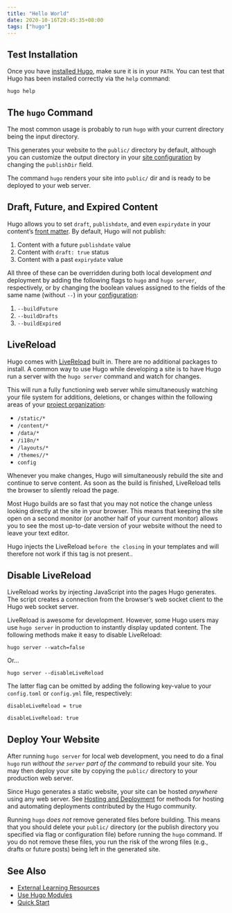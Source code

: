 ```yaml
---
title: "Hello World"
date: 2020-10-16T20:45:35+08:00
tags: ["hugo"]
---
```


## Test Installation

Once you have [installed Hugo](https://gohugo.io/getting-started/installing/), make sure it is in your `PATH`. You can test that Hugo has been installed correctly via the `help` command: 

```
hugo help
```

## The `hugo` Command

The most common usage is probably to run `hugo` with your current directory being the input directory.

This generates your website to the `public/` directory by default, although you can customize the output directory in your [site configuration](https://gohugo.io/getting-started/configuration/) by changing the `publishDir` field.

The command `hugo` renders your site into `public/` dir and is ready to be deployed to your web server.

## Draft, Future, and Expired Content 

Hugo allows you to set `draft`, `publishdate`, and even `expirydate` in your content’s [front matter](https://gohugo.io/content-management/front-matter/). By default, Hugo will not publish:

1. Content with a future `publishdate` value
2. Content with `draft: true` status
3. Content with a past `expirydate` value

All three of these can be overridden during both local development *and* deployment by adding the following flags to `hugo` and `hugo server`, respectively, or by changing the boolean values assigned to the fields of the same name (without `--`) in your [configuration](https://gohugo.io/getting-started/configuration/):

1. `--buildFuture`
2. `--buildDrafts`
3. `--buildExpired`

## LiveReload 

Hugo comes with [LiveReload](https://github.com/livereload/livereload-js) built in. There are no additional packages to install. A common way to use Hugo while developing a site is to have Hugo run a server with the `hugo server` command and watch for changes.

This will run a fully functioning web server while simultaneously watching your file system for additions, deletions, or changes within the following areas of your [project organization](https://gohugo.io/getting-started/directory-structure/):

- `/static/*`
- `/content/*`
- `/data/*`
- `/i18n/*`
- `/layouts/*`
- `/themes//*`
- `config`

Whenever you make changes, Hugo will simultaneously rebuild the site and continue to serve content. As soon as the build is finished, LiveReload tells the browser to silently reload the page.

Most Hugo builds are so fast that you may not notice the change unless looking directly at the site in your browser. This means that keeping the site open on a second monitor (or another half of your current monitor) allows you to see the most up-to-date version of your website without the need to leave your text editor.

Hugo injects the LiveReload `` before the closing `` in your templates and will therefore not work if this tag is not present..

## Disable LiveReload 

LiveReload works by injecting JavaScript into the pages Hugo generates. The script creates a connection from the browser’s web socket client to the Hugo web socket server.

LiveReload is awesome for development. However, some Hugo users may use `hugo server` in production to instantly display updated content. The following methods make it easy to disable LiveReload:

```
hugo server --watch=false
```

 Or… 

```
hugo server --disableLiveReload
```

The latter flag can be omitted by adding the following key-value to your `config.toml` or `config.yml` file, respectively: 

```
disableLiveReload = true
```

```
disableLiveReload: true
```

## Deploy Your Website 

After running `hugo server` for local web development, you need to do a final `hugo` run *without the `server` part of the command* to rebuild your site. You may then deploy your site by copying the `public/` directory to your production web server.

Since Hugo generates a static website, your site can be hosted *anywhere* using any web server. See [Hosting and Deployment](https://gohugo.io/hosting-and-deployment/) for methods for hosting and automating deployments contributed by the Hugo community.

Running `hugo` *does not* remove generated files before building. This means that you should delete your `public/` directory (or the publish directory you specified via flag or configuration file) before running the `hugo` command. If you do not remove these files, you run the risk of the wrong files (e.g., drafts or future posts) being left in the generated site.

## See Also

- [External Learning Resources](https://gohugo.io/getting-started/external-learning-resources/)
- [Use Hugo Modules](https://gohugo.io/hugo-modules/use-modules/)
- [Quick Start](https://gohugo.io/getting-started/quick-start/)